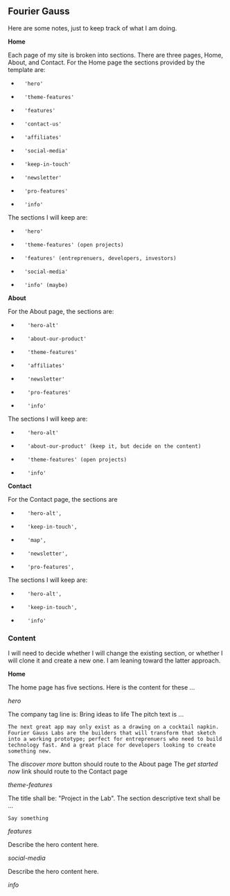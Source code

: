 ## Fourier Gauss
Here are some notes, just to keep track of what I am doing.

**Home**

Each page of my site is broken into sections. There are three pages, Home, About, and Contact. For
the Home page the sections provided by the template are:

-       'hero'
-       'theme-features'
-       'features'
-       'contact-us'
-       'affiliates'
-       'social-media'
-       'keep-in-touch'
-       'newsletter'
-       'pro-features'
-       'info'

The sections I will keep are:

-       'hero'
-       'theme-features' (open projects)
-       'features' (entreprenuers, developers, investors)
-       'social-media'
-       'info' (maybe)

**About**

For the About page, the sections are:

-        'hero-alt'
-        'about-our-product'
-        'theme-features'
-        'affiliates'
-        'newsletter'
-        'pro-features'
-        'info'

The sections I will keep are:

-        'hero-alt'
-        'about-our-product' (keep it, but decide on the content)
-        'theme-features' (open projects)
-        'info'

**Contact**

For the Contact page, the sections are

-        'hero-alt',
-        'keep-in-touch',
-        'map',
-        'newsletter',
-        'pro-features',

The sections I will keep are:

-        'hero-alt',
-        'keep-in-touch',
-        'info'

### Content

I will need to decide whether I will change the existing section, or whether I will clone it
and create a new one. I am leaning toward the latter approach.

**Home**

The home page has five sections. Here is the content for these ...

*hero*

The company tag line is: Bring ideas to life
The pitch text is ...

```
The next great app may only exist as a drawing on a cocktail napkin. Fourier Gauss Labs are the builders that will transform that sketch into a working prototype; perfect for entreprenuers who need to build technology fast. And a great place for developers looking to create something new.
```

The *discover more* button should route to the About page
The *get started now* link should route to the Contact page

*theme-features*

The title shall be: "Project in the Lab".
The section descriptive text shall be ...

```
Say something
```


*features*

Describe the hero content here.

*social-media*

Describe the hero content here.

*info*
